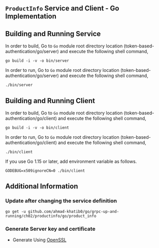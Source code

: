 ## ``ProductInfo`` Service and Client - Go Implementation

## Building and Running Service

In order to build, Go to ``Go`` module root directory location (token-based-authentication/go/server) and execute the following
 shell command,
```
go build -i -v -o bin/server
```

In order to run, Go to ``Go`` module root directory location (token-based-authentication/go/server) and execute the following
shell command,

```
./bin/server
```

## Building and Running Client   

In order to build, Go to ``Go`` module root directory location (token-based-authentication/go/client) and execute the following
 shell command,
```
go build -i -v -o bin/client
```

In order to run, Go to ``Go`` module root directory location (token-based-authentication/go/client) and execute the following
shell command,

```
./bin/client
```

If you use Go 1.15 or later, add environment variable as follows.

```
GODEBUG=x509ignoreCN=0 ./bin/client
```

## Additional Information

### Update after changing the service definition

```shell script 
go get -u github.com/ahmad-khatib0/go/grpc-up-and-running/ch02/productinfo/go/product_info
```

### Generate Server key and certificate

* Generate Using [OpenSSL](../certs/README.md)
